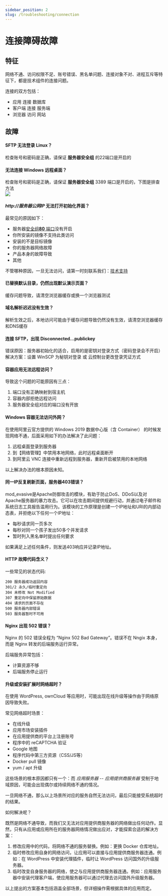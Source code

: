 ```yaml
---
sidebar_position: 2
slug: /troubleshooting/connection
---
```


# 连接障碍故障

## 特征

网络不通、访问权限不足、账号错误、黑名单问题、连接对象不对、进程互斥等特征下，都是技术组件的连接问题。  

连接的双方包括：  

* 应用 连接 数据库
* 客户端 连接 服务端
* 浏览器 访问 网站

## 故障

#### SFTP 无法登录 Linux？

检查账号和密码是正确，请保证 **服务器安全组** 的22端口是开启的

#### 无法连接 Windows 远程桌面？

检查账号和密码是正确，请保证 **服务器安全组** 3389 端口是开启的，下图是排查方法  
![](https://libs.websoft9.com/Websoft9/DocsPicture/zh/aliyun/aliyun-guzhangpaichu.png)

#### *http://服务器公网IP* 无法打开初始化界面？

最常见的原因如下：

* 服务器[安全组**80** 端口](./security#group)没有开启
* 你所安装的镜像不支持此类访问
* 安装的不是目标镜像
* 你的服务器网络故障
* 产品本身的故障导致
* 其他

不管哪种原因，一旦无法访问，请第一时刻联系我们：[技术支持](../helpdesk)

#### 已替换默认目录，仍然出现默认演示页面？

缓存问题导致，请清空浏览器缓存或换一个浏览器测试

#### 域名解析迟迟没有生效？

解析生效之后，本地访问可能由于缓存问题导致仍然没有生效，请清空浏览器缓存和DNS缓存

#### 连接 SFTP，出现 Disconnected...publickey

错误原因：服务器初始化的适合，启用的是密钥对登录方式（密码登录会不开启）    
解决方案：设置 WinSCP 为秘钥对登录 或 云控制台更改登录凭证方式

#### 容器应用无法远程访问？

导致这个问题的可能原因有三点：

1. 端口没有正确映射到宿主机
2. 容器内部拒绝远程访问
3. 服务器安全组对应的端口没有开放

#### Windows 容器无法访问外网？

在使用阿里云官方提供的 Windows 2019 数据中心版（含 Container） 的时候发现网络不通，后面采用如下的办法解决了此问题：

1. 远程桌面登录到服务器
2. 到【网络管理】中禁用本地网络，此时远程桌面断开
3. 到阿里云 VNC 连接中重新远程到服务器，重新开启被禁用的本地网络

以上解决办法的根本原因未知。 

#### 同一IP反复刷新页面，服务器403错误？

mod_evasive是Apache防御攻击的模块，有助于防止DoS、DDoS以及对Apache服务器的暴力攻击。它可以在攻击期间提供规避行动，并通过电子邮件和系统日志工具报告滥用行为。该模块的工作原理是创建一个IP地址和URI的内部动态表，并拒绝以下任何一个IP地址：

- 每秒请求同一页多次
- 每秒对同一个孩子发出50多个并发请求
- 暂时列入黑名单时提出任何要求

如果满足上述任何条件，则发送403响应并记录IP地址。


#### HTTP 故障代码含义？

一些常见的状态代码:
```
200 服务器成功返回内容
301/2 永久/临时重定向
304 未修改 Not Modified
307 重定向中保留原始数据
404 请求的页面不存在
500 服务器内部错误
503 服务器暂时不可用
```

#### Nginx 出现 502 错误？

Nginx 的 502 错误全程为 “Nginx 502 Bad Gateway”。错误不在 Nngix 本身，而是 Nginx 转发的后端服务运行异常。  

后端服务异常包括：
* 计算资源不够
* 后端服务停止运行

#### 升级或安装扩展时网络超时？

在使用 WordPress, ownCloud 等应用时，可能出现在线升级等操作由于网络原因导致失败。  

常见网络超时场景：  

* 在线升级
* 应用市场安装插件
* 在应用提供商的平台上注册账号
* 程序中的 reCAPTCHA 验证
* Google 地图
* 程序代码中第三方资源（CSS/JS等）
* Docker pull 镜像
* yum / apt 升级

这些场景的根本原因都只有一个：而 *应用服务器 -- 应用提供商服务器* 受制于地域原因，可能会出现偶尔或持续网络不通的情况。  

一旦网络不通，那么以上场景所对应的服务自然无法访问，最后只能接受系统超时的结果。  

如何解决呢？

既然是网络不通导致，而我们又无法对应用提供商服务器的网络做出任何动作。显然，只有从应用或应用所在的服务器网络情况做出应对，才能探索合适的解决方案：

1. 修改应用中的代码，将网络不通的服务替换。例如：更换 Docker 仓库地址。
2. 临时修改应用自身的网络访问，让应用可以直接与应用提供商服务器连通。例如：在 WordPress 中安装代理插件，临时让 WordPress 访问国外的升级服务器。
3. 临时改变自身服务器的网络，使之与应用提供商服务器连通。例如：应用服务器中安装代理客户端，使应用服务器可以通过代理去访问国外升级服务器。

以上提出的方案基本包括涵盖全部场景，但详细操作需根据具体的应用而定。